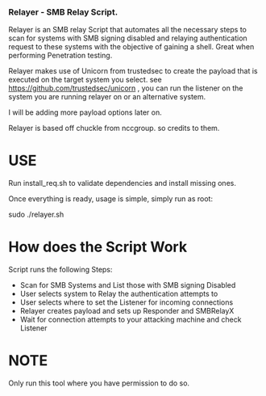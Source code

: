 ### Relayer - SMB Relay Script.

Relayer is an SMB relay Script that automates all the necessary steps to scan for
systems with SMB signing disabled and relaying authentication request to these systems
with the objective of gaining a shell. Great when performing Penetration testing.

Relayer makes use of Unicorn from trustedsec to create the payload that is executed
on the target system you select. see https://github.com/trustedsec/unicorn , you can run
the listener on the system you are running relayer on or an alternative system.

I will be adding more payload options later on.

Relayer is based off chuckle from nccgroup. so credits to them.

# USE

Run install_req.sh to validate dependencies and install missing ones.

Once everything is ready, usage is simple, simply run as root:

sudo ./relayer.sh

# How does the Script Work

Script runs the following Steps:

* Scan for SMB Systems and List those with SMB signing Disabled
* User selects system to Relay the authentication attempts to
* User selects where to set the Listener for incoming connections
* Relayer creates payload and sets up Responder and SMBRelayX
* Wait for connection attempts to your attacking machine and check Listener

# NOTE

Only run this tool where you have permission to do so.
